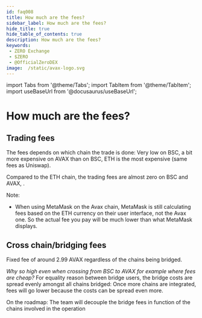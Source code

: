 ```yaml
---
id: faq008
title: How much are the fees?
sidebar_label: How much are the fees?
hide_title: true
hide_table_of_contents: true
description: How much are the fees?
keywords:
 - ZERO Exchange
 - $ZERO
 - @OfficialZeroDEX
image:  /static/avax-logo.svg
---
```


import Tabs from '@theme/Tabs';
import TabItem from '@theme/TabItem';
import useBaseUrl from '@docusaurus/useBaseUrl';

# How much are the fees?

## Trading fees

The fees depends on which chain the trade is done: Very low on BSC, a bit more expensive on AVAX than on BSC, ETH is the most expensive (same fees as Uniswap).

Compared to the ETH chain, the trading fees are almost zero on BSC and AVAX, .

Note:
* When using MetaMask on the Avax chain, MetaMask is still calculating fees based on the ETH currency on their user interface, not the Avax one.  So the actual fee you pay will be much lower than what MetaMask displays.


## Cross chain/bridging fees

Fixed fee of around 2.99 AVAX regardless of the chains being bridged.

_Why so high even when crossing from BSC to AVAX for example where fees are cheap?_
For equality reason between bridge users, the bridge costs are spread evenly amongst all chains bridged: Once more chains are integrated, fees will go lower because the costs can be spread even more.

On the roadmap: The team will decouple the bridge fees in function of the chains involved in the operation
